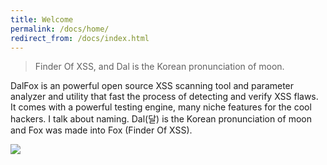 ```yaml
---
title: Welcome
permalink: /docs/home/
redirect_from: /docs/index.html
---
```


> Finder Of XSS, and Dal is the Korean pronunciation of moon.

DalFox is an powerful open source XSS scanning tool and parameter analyzer and utility that fast the process of detecting and verify XSS flaws. It comes with a powerful testing engine, many niche features for the cool hackers. I talk about naming. Dal(달) is the Korean pronunciation of moon and Fox was made into Fox (Finder Of XSS).

![](https://user-images.githubusercontent.com/13212227/120111056-4b30f480-c1ab-11eb-90a4-c831ccf76e11.jpg)
